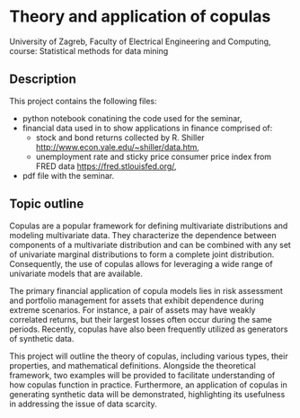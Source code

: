 # Theory and application of copulas
University of Zagreb, Faculty of Electrical Engineering and Computing, course: Statistical methods for data mining

## Description
This project contains the following files:
* python notebook conatining the code used for the seminar,
* financial data used in to show applications in finance comprised of:
  * stock and bond returns collected by R. Shiller http://www.econ.yale.edu/~shiller/data.htm,
  * unemployment rate and sticky price consumer price index from FRED data https://fred.stlouisfed.org/,
* pdf file with the seminar.

## Topic outline
Copulas are a popular framework for defining multivariate distributions and modeling multivariate data. They characterize the dependence between components of a multivariate distribution and can be combined with any set of univariate marginal distributions to form a complete joint distribution. Consequently, the use of copulas allows for leveraging a wide range of univariate models that are available.

The primary financial application of copula models lies in risk assessment and portfolio management for assets that exhibit dependence during extreme scenarios. For instance, a pair of assets may have weakly correlated returns, but their largest losses often occur during the same periods. Recently, copulas have also been frequently utilized as generators of synthetic data.

This project will outline the theory of copulas, including various types, their properties, and mathematical definitions. Alongside the theoretical framework, two examples will be provided to facilitate understanding of how copulas function in practice. Furthermore, an application of copulas in generating synthetic data will be demonstrated, highlighting its usefulness in addressing the issue of data scarcity.

